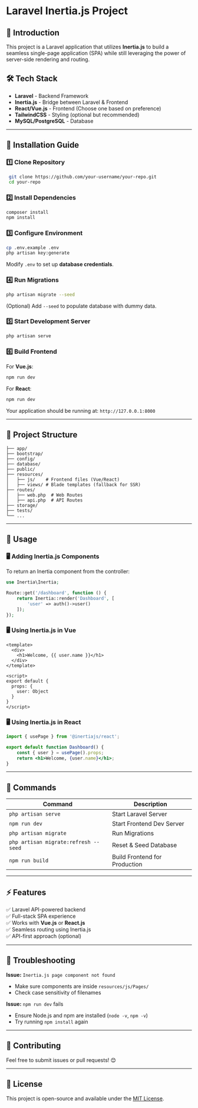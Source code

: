 # Laravel Inertia.js Project

## 📌 Introduction
This project is a Laravel application that utilizes **Inertia.js** to build a seamless single-page application (SPA) while still leveraging the power of server-side rendering and routing.

## 🛠 Tech Stack
- **Laravel** - Backend Framework
- **Inertia.js** - Bridge between Laravel & Frontend
- **React/Vue.js** - Frontend (Choose one based on preference)
- **TailwindCSS** - Styling (optional but recommended)
- **MySQL/PostgreSQL** - Database

---

## 🚀 Installation Guide

### **1️⃣ Clone Repository**
```sh
 git clone https://github.com/your-username/your-repo.git
 cd your-repo
```

### **2️⃣ Install Dependencies**
```sh
composer install
npm install
```

### **3️⃣ Configure Environment**
```sh
cp .env.example .env
php artisan key:generate
```
Modify `.env` to set up **database credentials**.

### **4️⃣ Run Migrations**
```sh
php artisan migrate --seed
```
(Optional) Add `--seed` to populate database with dummy data.

### **5️⃣ Start Development Server**
```sh
php artisan serve
```

### **6️⃣ Build Frontend**
For **Vue.js**:
```sh
npm run dev
```
For **React**:
```sh
npm run dev
```

Your application should be running at: `http://127.0.0.1:8000`

---

## 📂 Project Structure
```
├── app/
├── bootstrap/
├── config/
├── database/
├── public/
├── resources/
│   ├── js/    # Frontend files (Vue/React)
│   ├── views/ # Blade templates (fallback for SSR)
├── routes/
│   ├── web.php  # Web Routes
│   ├── api.php  # API Routes
├── storage/
├── tests/
└── ...
```

---

## 📌 Usage
### **🖥 Adding Inertia.js Components**
To return an Inertia component from the controller:
```php
use Inertia\Inertia;

Route::get('/dashboard', function () {
    return Inertia::render('Dashboard', [
        'user' => auth()->user()
    ]);
});
```

### **🖥 Using Inertia.js in Vue**
```vue
<template>
  <div>
    <h1>Welcome, {{ user.name }}</h1>
  </div>
</template>

<script>
export default {
  props: {
    user: Object
  }
}
</script>
```

### **🖥 Using Inertia.js in React**
```jsx
import { usePage } from '@inertiajs/react';

export default function Dashboard() {
    const { user } = usePage().props;
    return <h1>Welcome, {user.name}</h1>;
}
```

---

## 🔧 Commands
| Command | Description |
|---------|-------------|
| `php artisan serve` | Start Laravel Server |
| `npm run dev` | Start Frontend Dev Server |
| `php artisan migrate` | Run Migrations |
| `php artisan migrate:refresh --seed` | Reset & Seed Database |
| `npm run build` | Build Frontend for Production |

---

## ⚡ Features
✅ Laravel API-powered backend  
✅ Full-stack SPA experience  
✅ Works with **Vue.js** or **React.js**  
✅ Seamless routing using Inertia.js  
✅ API-first approach (optional)  

---

## 📌 Troubleshooting
**Issue:** `Inertia.js page component not found`
- Make sure components are inside `resources/js/Pages/`
- Check case sensitivity of filenames

**Issue:** `npm run dev` fails
- Ensure Node.js and npm are installed (`node -v`, `npm -v`)
- Try running `npm install` again

---

## 🤝 Contributing
Feel free to submit issues or pull requests! 😊

---

## 📜 License
This project is open-source and available under the [MIT License](LICENSE).


